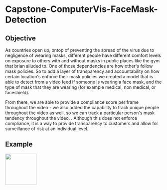 # Capstone-ComputerVis-FaceMask-Detection

## Objective
As countries open up, ontop of preventing the spread of the virus due to negligence of wearing masks, different people have different comfort levels on exposure to others with and without masks in public places like the gym that brian alluded to. One of those dependencies  are how other's follow mask policies. So to add a layer of transparency and accountability on how certain location's enforce their mask policies we created a model that is able to detect from a video feed if someone is wearing a face mask, and the type of mask that they are wearing (for example medical, non medical, or faceshield).

From there, we are able to provide a compliance score per frame throughout the video - we also added the capability to track unique people throughout the video as well, so we can track a particular person's mask tendency throughout the video. . Although this does not enforce compliance, it is a way to provide transparency to customers and allow for surveillance of risk at an individual level. 

## Example

<img src="https://github.com/mitchellcli/Capstone-ComputerVis-FaceMask-Detection/blob/61c50f4f505ed68debf9d6f96ea693173fa583e6/FinalGif.gif" width="100" height="100" />

